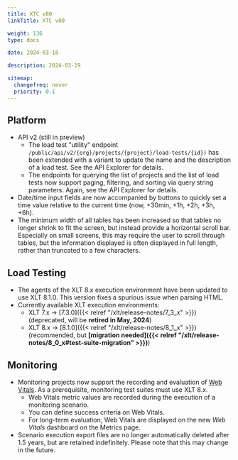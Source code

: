 ```yaml
---
title: XTC v80
linkTitle: XTC v80

weight: 136
type: docs

date: 2024-03-18

description: 2024-03-19

sitemap:
  changefreq: never
  priority: 0.1
---
```


## Platform

* API v2 (still in preview)
    * The load test "utility" endpoint `/public/api/v2/{org}/projects/{project}/load-tests/{id})` has been extended with a variant to update the name and the description of a load test. See the API Explorer for details.
    * The endpoints for querying the list of projects and the list of load tests now support paging, filtering, and sorting via query string parameters. Again, see the API Explorer for details.
* Date/time input fields are now accompanied by buttons to quickly set a time value relative to the current time (now, +30min, +1h, +2h, +3h, +6h).
* The minimum width of all tables has been increased so that tables no longer shrink to fit the screen, but instead provide a horizontal scroll bar. Especially on small screens, this may require the user to scroll through tables, but the information displayed is often displayed in full length, rather than truncated to a few characters.

## Load Testing

* The agents of the XLT 8.x execution environment have been updated to use XLT 8.1.0. This version fixes a spurious issue when parsing HTML.
* Currently available XLT execution environments:
    * XLT 7.x → [7.3.0]({{< relref "/xlt/release-notes/7_3_x" >}}) (deprecated, will be **retired in May, 2024**)
    * XLT 8.x → [8.1.0]({{< relref "/xlt/release-notes/8_1_x" >}}) (recommended, but **[migration needed]({{< relref "/xlt/release-notes/8_0_x#test-suite-migration" >}})**)

## Monitoring

* Monitoring projects now support the recording and evaluation of [Web Vitals](https://web.dev/articles/vitals). As a prerequisite, monitoring test suites must use XLT 8.x.
    * Web Vitals metric values are recorded during the execution of a monitoring scenario.
    * You can define success criteria on Web Vitals.
    * For long-term evaluation, Web Vitals are displayed on the new *Web Vitals* dashboard on the Metrics page.
* Scenario execution export files are no longer automatically deleted after 1.5 years, but are retained indefinitely. Please note that this may change in the future.


